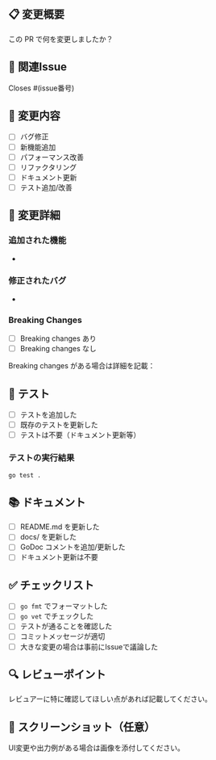 ## 📋 変更概要
この PR で何を変更しましたか？

## 🎯 関連Issue
Closes #(issue番号)

## 🔧 変更内容
- [ ] バグ修正
- [ ] 新機能追加
- [ ] パフォーマンス改善
- [ ] リファクタリング
- [ ] ドキュメント更新
- [ ] テスト追加/改善

## 📝 変更詳細
### 追加された機能
- 

### 修正されたバグ
- 

### Breaking Changes
- [ ] Breaking changes あり
- [ ] Breaking changes なし

Breaking changes がある場合は詳細を記載：

## 🧪 テスト
- [ ] テストを追加した
- [ ] 既存のテストを更新した
- [ ] テストは不要（ドキュメント更新等）

### テストの実行結果
```bash
go test .
```

## 📚 ドキュメント
- [ ] README.md を更新した
- [ ] docs/ を更新した
- [ ] GoDoc コメントを追加/更新した
- [ ] ドキュメント更新は不要

## ✅ チェックリスト
- [ ] `go fmt` でフォーマットした
- [ ] `go vet` でチェックした
- [ ] テストが通ることを確認した
- [ ] コミットメッセージが適切
- [ ] 大きな変更の場合は事前にIssueで議論した

## 🔍 レビューポイント
レビュアーに特に確認してほしい点があれば記載してください。

## 📸 スクリーンショット（任意）
UI変更や出力例がある場合は画像を添付してください。